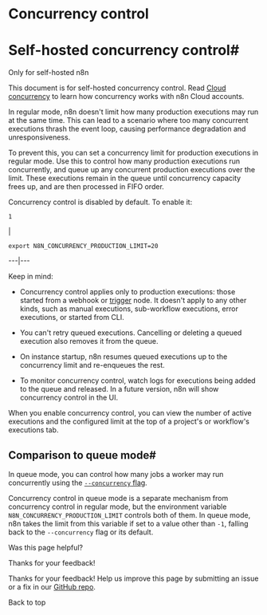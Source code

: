 # Concurrency control

[ ](https://github.com/n8n-io/n8n-docs/edit/main/docs/hosting/scaling/concurrency-control.md "Edit this page")

# Self-hosted concurrency control#

Only for self-hosted n8n

This document is for self-hosted concurrency control. Read [Cloud concurrency](../../../manage-cloud/concurrency/) to learn how concurrency works with n8n Cloud accounts.

In regular mode, n8n doesn't limit how many production executions may run at the same time. This can lead to a scenario where too many concurrent executions thrash the event loop, causing performance degradation and unresponsiveness. 

To prevent this, you can set a concurrency limit for production executions in regular mode. Use this to control how many production executions run concurrently, and queue up any concurrent production executions over the limit. These executions remain in the queue until concurrency capacity frees up, and are then processed in FIFO order.

Concurrency control is disabled by default. To enable it:
    
    
    1

| 
    
    
    export N8N_CONCURRENCY_PRODUCTION_LIMIT=20
      
  
---|---  
  
Keep in mind:

  * Concurrency control applies only to production executions: those started from a webhook or [trigger](../../../glossary/#trigger-node-n8n) node. It doesn't apply to any other kinds, such as manual executions, sub-workflow executions, error executions, or started from CLI.
  * You can't retry queued executions. Cancelling or deleting a queued execution also removes it from the queue.
  * On instance startup, n8n resumes queued executions up to the concurrency limit and re-enqueues the rest.


  * To monitor concurrency control, watch logs for executions being added to the queue and released. In a future version, n8n will show concurrency control in the UI.



When you enable concurrency control, you can view the number of active executions and the configured limit at the top of a project's or workflow's executions tab.

## Comparison to queue mode#

In queue mode, you can control how many jobs a worker may run concurrently using the [`--concurrency` flag](../queue-mode/#configure-worker-concurrency).

Concurrency control in queue mode is a separate mechanism from concurrency control in regular mode, but the environment variable `N8N_CONCURRENCY_PRODUCTION_LIMIT` controls both of them. In queue mode, n8n takes the limit from this variable if set to a value other than `-1`, falling back to the `--concurrency` flag or its default.

Was this page helpful? 

Thanks for your feedback! 

Thanks for your feedback! Help us improve this page by submitting an issue or a fix in our [GitHub repo](https://github.com/n8n-io/n8n-docs). 

Back to top 
